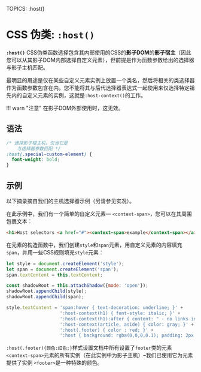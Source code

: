TOPICS: :host()

# CSS 伪类: `:host()`

**`:host()`** CSS伪类函数选择包含其内部使用的CSS的**影子DOM**的**影子宿主**（因此您可以从其影子DOM内部选择自定义元素），但前提是作为函数参数给出的选择器与影子主机匹配。

最明显的用途是仅在某些自定义元素实例上放置一个类名，然后将相关的类选择器作为函数参数包含在内。您不能将其与后代选择器表达式一起使用来仅选择特定祖先内的自定义元素的实例，这就是`:host-context()`的工作。

!!! warn "注意"
    在影子DOM外部使用时，这无效。

## 语法

```css
/* 选择影子根主机，仅当它是
    与选择器参数匹配 */
:host(.special-custom-element) {
  font-weight: bold;
}
```

## 示例

以下摘录摘自我们的主机选择器示例（另请参见实况）。

在此示例中，我们有一个简单的自定义元素— `<context-span>`，您可以在其周围包裹文本：

```html
<h1>Host selectors <a href="#"><context-span>example</context-span></a></h1>
```

在元素的构造函数中，我们创建`style`和`span`元素，用自定义元素的内容填充`span`，并用一些CSS规则填充`style`元素：

```javascript
let style = document.createElement('style');
let span = document.createElement('span');
span.textContent = this.textContent;

const shadowRoot = this.attachShadow({mode: 'open'});
shadowRoot.appendChild(style);
shadowRoot.appendChild(span);

style.textContent = 'span:hover { text-decoration: underline; }' +
                    ':host-context(h1) { font-style: italic; }' +
                    ':host-context(h1):after { content: " - no links in headers!" }' +
                    ':host-context(article, aside) { color: gray; }' +
                    ':host(.footer) { color : red; }' +
                    ':host { background: rgba(0,0,0,0.1); padding: 2px 5px; }';
```

`:host(.footer){颜色:红色;}`样式设置文档中所有设置了`footer`类的元素`<context-span>`元素的所有实例（在此实例中为影子主机）–我们已使用它为元素提供了实例 `<footer>`是一种特殊的颜色。
